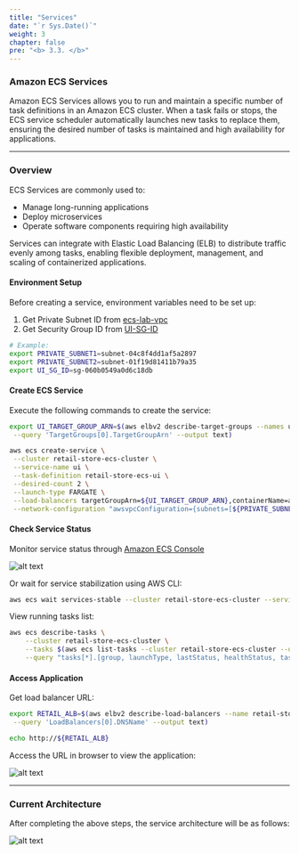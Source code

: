 ```yaml
---
title: "Services"
date: "`r Sys.Date()`"
weight: 3
chapter: false
pre: "<b> 3.3. </b>"
---
```


### Amazon ECS Services

Amazon ECS Services allows you to run and maintain a specific number of task definitions in an Amazon ECS cluster. When a task fails or stops, the ECS service scheduler automatically launches new tasks to replace them, ensuring the desired number of tasks is maintained and high availability for applications.

---
### Overview

ECS Services are commonly used to:
- Manage long-running applications
- Deploy microservices
- Operate software components requiring high availability

Services can integrate with Elastic Load Balancing (ELB) to distribute traffic evenly among tasks, enabling flexible deployment, management, and scaling of containerized applications.

#### Environment Setup

Before creating a service, environment variables need to be set up:

1. Get Private Subnet ID from [ecs-lab-vpc](console.aws.amazon.com/vpcconsole/home#vpcs:search=ecs-lab-vpc)
2. Get Security Group ID from [UI-SG-ID](console.aws.amazon.com/vpcconsole/home#SecurityGroups:v=3;search=:ecs-lab-ui-sg)

```bash
# Example:
export PRIVATE_SUBNET1=subnet-04c8f4dd1af5a2897
export PRIVATE_SUBNET2=subnet-01f19d81411b79a35
export UI_SG_ID=sg-060b0549a0d6c18db
```

#### Create ECS Service

Execute the following commands to create the service:

```bash
export UI_TARGET_GROUP_ARN=$(aws elbv2 describe-target-groups --names ui-application \
 --query 'TargetGroups[0].TargetGroupArn' --output text)

aws ecs create-service \
 --cluster retail-store-ecs-cluster \
 --service-name ui \
 --task-definition retail-store-ecs-ui \
 --desired-count 2 \
 --launch-type FARGATE \
 --load-balancers targetGroupArn=${UI_TARGET_GROUP_ARN},containerName=application,containerPort=8080 \
 --network-configuration "awsvpcConfiguration={subnets=[${PRIVATE_SUBNET1},${PRIVATE_SUBNET2}],securityGroups=[${UI_SG_ID}],assignPublicIp=DISABLED}"
```

#### Check Service Status

Monitor service status through [Amazon ECS Console](https://console.aws.amazon.com/ecs/v2/clusters/retail-store-ecs-cluster/services/ui)

![alt text](/images/3-fundamentals/3-services/image-2.png)

Or wait for service stabilization using AWS CLI:

```bash
aws ecs wait services-stable --cluster retail-store-ecs-cluster --services ui
```

View running tasks list:

```bash
aws ecs describe-tasks \
    --cluster retail-store-ecs-cluster \
    --tasks $(aws ecs list-tasks --cluster retail-store-ecs-cluster --query 'taskArns[]' --output text) \
    --query "tasks[*].[group, launchType, lastStatus, healthStatus, taskArn]" --output table
```

#### Access Application

Get load balancer URL:

```bash
export RETAIL_ALB=$(aws elbv2 describe-load-balancers --name retail-store-ecs-ui \
 --query 'LoadBalancers[0].DNSName' --output text)

echo http://${RETAIL_ALB}
```

Access the URL in browser to view the application:

![alt text](/images/3-fundamentals/3-services/image-3.png)

---
### Current Architecture

After completing the above steps, the service architecture will be as follows:

![alt text](/images/3-fundamentals/3-services/ECS-Lab-Networking-Current-Architecture.png)